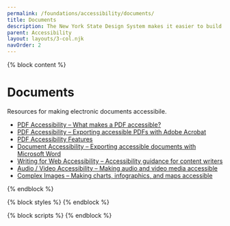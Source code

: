 ```yaml
---
permalink: /foundations/accessibility/documents/
title: Documents
description: The New York State Design System makes it easier to build usable, accessible, mobile-friendly websites for New York State residents.
parent: Accessibility
layout: layouts/3-col.njk
navOrder: 2
---
```


{% block content %}

# Documents
Resources for making electronic documents accessibile.

- [PDF Accessibility – What makes a PDF accessible?](https://webaim.org/techniques/acrobat/)
- [PDF Accessibility – Exporting accessible PDFs with Adobe Acrobat](https://helpx.adobe.com/acrobat/using/create-verify-pdf-accessibility.html)
- [PDF Accessibility Features](https://helpx.adobe.com/acrobat/using/accessibility-features-pdfs.html)
- [Document Accessibility – Exporting accessible documents with Microsoft Word](https://support.microsoft.com/en-us/office/make-your-word-documents-accessible-to-peoplewith-disabilities-d9bf3683-87ac-47ea-b91a-78dcacb3c66d)
- [Writing for Web Accessibility – Accessibility guidance for content writers](https://www.w3.org/WAI/tips/writing/)
- [Audio / Video Accessibility – Making audio and video media accessible](https://www.w3.org/WAI/media/av/)
- [Complex Images – Making charts, infographics, and maps accessible](https://www.w3.org/WAI/tutorials/images/complex/)

{% endblock %}

{% block styles %}
{% endblock %}

{% block scripts %}
{% endblock %}
